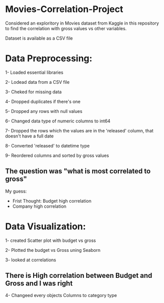 # Movies-Correlation-Project

Considered an exploritory in Movies dataset from Kaggle in this repository to find the correlation with gross values vs other variables.

Dataset is available as a CSV file 

# Data Preprocessing:

1- Loaded essential libraries

2- Lodead data from a CSV file

3- Cheked for missing data

4- Dropped duplicates if there's one

5- Dropped any rows with null values

6- Changed data type of numeric columns to int64

7- Dropped the rows which the values are in the 'released' column, that doesn't have a full date

8- Converted 'released' to datetime type

9- Reordered columns and sorted by gross values

## The question was "what is most correlated to gross"
My guess: 
* Frist Thought: Budget high correlation
* Company high correlation

# Data Visualization:

1- created Scatter plot with budget vs gross

2- Plotted the budget vs Gross uning Seaborn

3- looked at correlations

## There is High correlation between Budget and Gross and I was right

4- Changeed every objects Columns to category type
